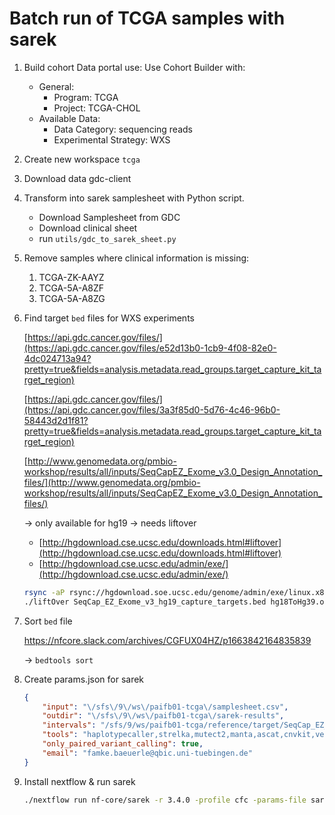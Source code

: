 # Batch run of TCGA samples with sarek

1. Build cohort Data portal use:
    Use Cohort Builder with:
    - General:
        - Program: TCGA
        - Project: TCGA-CHOL
    - Available Data:
        - Data Category: sequencing reads
        - Experimental Strategy: WXS
2. Create new workspace `tcga` 
3. Download data gdc-client
4. Transform into sarek samplesheet with Python script.
    - Download Samplesheet from GDC
    - Download clinical sheet
    - run `utils/gdc_to_sarek_sheet.py`
5. Remove samples where clinical information is missing:
    1. TCGA-ZK-AAYZ
    2. TCGA-5A-A8ZF
    3. TCGA-5A-A8ZG
6. Find target `bed` files for WXS experiments
    
    [https://api.gdc.cancer.gov/files/](https://api.gdc.cancer.gov/files/e52d13b0-1cb9-4f08-82e0-4dc024713a94?pretty=true&fields=analysis.metadata.read_groups.target_capture_kit_target_region)
    
    [https://api.gdc.cancer.gov/files/](https://api.gdc.cancer.gov/files/3a3f85d0-5d76-4c46-96b0-58443d2d1f81?pretty=true&fields=analysis.metadata.read_groups.target_capture_kit_target_region)
    
    [http://www.genomedata.org/pmbio-workshop/results/all/inputs/SeqCapEZ_Exome_v3.0_Design_Annotation_files/](http://www.genomedata.org/pmbio-workshop/results/all/inputs/SeqCapEZ_Exome_v3.0_Design_Annotation_files/)
    
    → only available for hg19 → needs liftover
    
    - [http://hgdownload.cse.ucsc.edu/downloads.html#liftover](http://hgdownload.cse.ucsc.edu/downloads.html#liftover)
    - [http://hgdownload.cse.ucsc.edu/admin/exe/](http://hgdownload.cse.ucsc.edu/admin/exe/)
    
    ```bash
    rsync -aP rsync://hgdownload.soe.ucsc.edu/genome/admin/exe/linux.x86_64/liftOver ./
    ./liftOver SeqCap_EZ_Exome_v3_hg19_capture_targets.bed hg18ToHg39.over.chain.gz SeqCap_EZ_Exome_v3_hg38_capture_targets.bed unlifted.bed
    ```
    
7. Sort `bed` file
    
    https://nfcore.slack.com/archives/CGFUX04HZ/p1663842164835839
    
    → `bedtools sort`
    
8. Create params.json for sarek
    
    ```json
    {
        "input": "\/sfs\/9\/ws\/paifb01-tcga\/samplesheet.csv",
        "outdir": "\/sfs\/9\/ws\/paifb01-tcga\/sarek-results",
        "intervals": "/sfs/9/ws/paifb01-tcga/reference/target/SeqCap_EZ_Exome_v3_hg38_capture_targets_sorted.bed",
        "tools": "haplotypecaller,strelka,mutect2,manta,ascat,cnvkit,vep,snpeff",
        "only_paired_variant_calling": true,
        "email": "famke.baeuerle@qbic.uni-tuebingen.de"
    }
    ```
    
9. Install nextflow & run sarek
    
    ```bash
    ./nextflow run nf-core/sarek -r 3.4.0 -profile cfc -params-file sarek-params.json
    ```